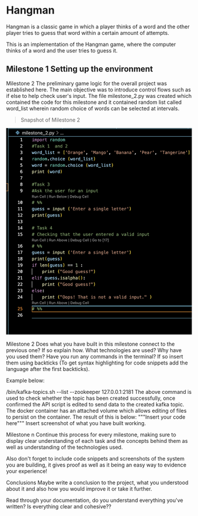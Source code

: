 # Hangman
Hangman is a classic game in which a player thinks of a word and the other player tries to guess that word within a certain amount of attempts.

This is an implementation of the Hangman game, where the computer thinks of a word and the user tries to guess it. 

Milestone 1 
Setting up the environment
---
Milestone 2
The preliminary game logic for the overall project was established here. The main objective was to introduce control flows such as if else to help check user's input. The file milestone_2.py was created which contained the code for this milestone and  it contained random list called word_list wherein random choice of words can be selected at intervals. 


> Snapshot of Milestone 2

![](images/Screenshot%202023-01-21%20at%2010.25.45.png)



Milestone 2
Does what you have built in this milestone connect to the previous one? If so explain how. What technologies are used? Why have you used them? Have you run any commands in the terminal? If so insert them using backticks (To get syntax highlighting for code snippets add the language after the first backticks).

Example below:

/bin/kafka-topics.sh --list --zookeeper 127.0.0.1:2181
The above command is used to check whether the topic has been created successfully, once confirmed the API script is edited to send data to the created kafka topic. The docker container has an attached volume which allows editing of files to persist on the container. The result of this is below:
"""Insert your code here"""
Insert screenshot of what you have built working.

Milestone n
Continue this process for every milestone, making sure to display clear understanding of each task and the concepts behind them as well as understanding of the technologies used.

Also don't forget to include code snippets and screenshots of the system you are building, it gives proof as well as it being an easy way to evidence your experience!

Conclusions
Maybe write a conclusion to the project, what you understood about it and also how you would improve it or take it further.

Read through your documentation, do you understand everything you've written? Is everything clear and cohesive??